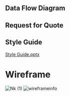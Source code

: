 
## Data Flow Diagram 

## Request for Quote 


## Style Guide 

[Style Guide.pptx](https://github.com/cis-famu/design-project-the-matrix/files/13479803/Style.Guide.pptx)


# Wireframe
![Nk (1)](https://github.com/cis-famu/design-project-the-matrix/assets/111886958/06c13fcb-aec2-4189-8efe-e9741c21cf7b)
![wireframeinfo](https://github.com/cis-famu/design-project-the-matrix/assets/111886958/74a22ee5-6d68-4382-9fa2-e664c8c53803)

